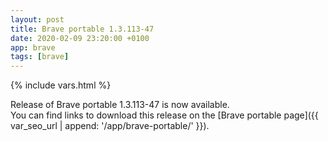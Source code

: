 ```yaml
---
layout: post
title: Brave portable 1.3.113-47
date: 2020-02-09 23:20:00 +0100
app: brave
tags: [brave]
---
```

{% include vars.html %}

Release of Brave portable 1.3.113-47 is now available.<br />
You can find links to download this release on the [Brave portable page]({{ var_seo_url | append: '/app/brave-portable/' }}).